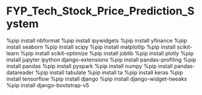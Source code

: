 # FYP_Tech_Stock_Price_Prediction_System

%pip install nbformat
%pip install ipywidgets
%pip install yfinance
%pip install seaborn
%pip install scipy
%pip install matplotlip
%pip install scikit-learn
%pip install scikit-optimize
%pip install joblib
%pip install plotly
%pip install jupyter ipython django-extensions
%pip install pandas-profiling
%pip install pandas
%pip install pyspark
%pip install numpy
%pip install pandas-datareader
%pip install tabulate
%pip install ta
%pip install keras
%pip install tensorflow
%pip install django
%pip install django-widget-tweaks
%pip install django-bootstrap-v5
